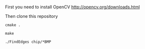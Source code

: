 First you need to install OpenCV http://opencv.org/downloads.html

Then clone this repository

`cmake .`

`make`

`./FindEdges chip/*BMP`